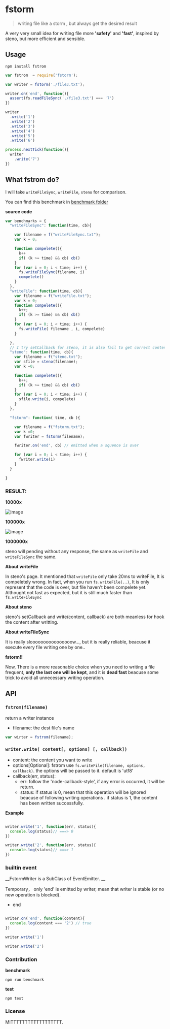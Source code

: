 # fstorm

> writing file like a storm , but always get the desired result

A very very small idea for writing file more __'safety'__ and __'fast'__, inspired by steno, but more efficient and sensible.

## Usage

```
npm install fstrom
```

```js
var fstrom  = require('fstorm');

var writer = fstorm('./file3.txt');

writer.on('end', function(){
  assert(fs.readFileSync('./file3.txt') === '7')
})

writer
  .write('1')
  .write('2')
  .write('3')
  .write('4')
  .write('5')
  .write('6')

process.nextTick(function(){
  writer
    .write('7')
})


```





## What fstrom do?

I will take `writeFileSync`, `writeFile`, `steno` for comparison.

You can find this benchmark in [benchmark folder](https://github.com/leeluolee/save-file/tree/master/benchmark)

__source code__

```js
var benchmarks = {
  "writeFileSync": function(time, cb){

    var filename = f("writeFileSync.txt");
    var k = 0;

    function compelete(){
      k++
      if( (k >= time) && cb) cb()
    }
    for (var i = 0; i < time; i++) {
      fs.writeFileSync(filename, i)
      compelete()
    }
  },
  "writeFile": function(time, cb){
    var filename = f("writeFile.txt");
    var k = 0;
    function compelete(){
      k++;
      if( (k >= time) && cb) cb()
    }
    for (var i = 0; i < time; i++) {
      fs.writeFile( filename , i, compelete)
    }

  },
  // I try setCallback for steno, it is also fail to get correct content.
  "steno": function(time, cb){
    var filename = f("steno.txt");
    var sfile = steno(filename);
    var k =0;

    function compelete(){
      k++;
      if( (k >= time) && cb) cb()
    }
    for (var i = 0; i < time; i++) {
      sfile.write(i, compelete)
    }
  },

  "fstorm": function( time, cb ){

    var filename = f("fstorm.txt");
    var k =0;
    var fwriter = fstorm(filename);

    fwriter.on('end', cb) // emitted when a squence is over

    for (var i = 0; i < time; i++) {
      fwriter.write(i) 
    }
  }

}
```


### RESULT:

__10000x__

![image](https://cloud.githubusercontent.com/assets/731333/7858861/80452858-056e-11e5-87b6-3f1e7928f179.png)


__100000x__

![image](https://cloud.githubusercontent.com/assets/731333/7859015/b377e318-056f-11e5-9d69-f3702197a009.png)

__1000000x__

steno will pending without any response, the same as `writeFile` and  `writeFileSync` the same.



__About writeFile__

In steno's page. It mentioned that `writeFile` only take 20ms to writeFile, It is compeletely wrong.  In fact, when you run `fs.writeFile(..)`, It is only represent that the code is over, but file haven't been compelete yet.  Althought not fast as expected, but it is still much faster than `fs.writeFileSync`

__About steno__

steno's setCallback and write(content, callback) are both meanless for hook the content after writting.


__About writeFileSync__

It is really sloooooooooooooooow..., but it is really reliable, beacuse it execute every file writing one by one..

__fstorm!!__

Now, There is a more reasonable choice when you need to writing a file frequent, __only the last one will be kept__, and it is __dead fast__ beacuse some trick to avoid all unnecessary writing operation. 


## API

### `fstrom(filename)`

return a writer instance

- filename: the dest file's name

```js
var wirter = fstrom(filename);
```

### `writer.write( content[, options] [, callback])`

- content: the content you want to write
- options[Optional]: fstrom use `fs.writeFile(filename, options, callback)`. the options will be passed to it. default is 'utf8'
- callback(err, status): 
  - err: follow the 'node-callback-style', if any error is occurred, it will be return.
  - status: if status is 0, mean that this operation will be ignored beacuse of following writing operations . if status is 1, the content has been written successfully.

__Example__


```js

writer.write('1', function(err, status){
  console.log(status)// ===> 0  
})

writer.write('2', function(err, status){
  console.log(status)// ===> 1  
})

```


### builtin event

__FstormWriter is a SubClass of EventEmitter. __

Temporary， only 'end' is emitted by writer, mean that writer is stable (or no new operation is blocked).

- end

```js

writer.on('end', function(content){
  console.log(content === '2') // true 
})

writer.write('1')

writer.write('2')
```


### Contribution

__benchmark__

```
npm run benchmark
```

__test__

```
npm test
```


### License

MITTTTTTTTTTTTTTTTTT.

